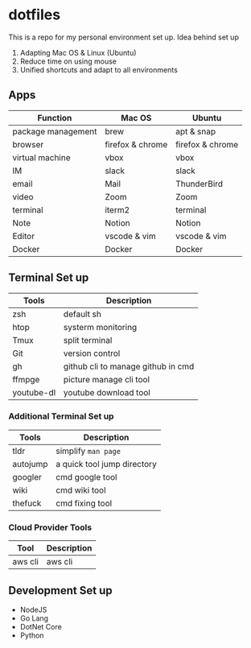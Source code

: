 # dotfiles

This is a repo for my personal environment set up.
Idea behind set up

1. Adapting Mac OS & Linux (Ubuntu)
2. Reduce time on using mouse
3. Unified shortcuts and adapt to all environments

## Apps

| Function           | Mac OS           | Ubuntu           |
| ------------------ | ---------------- | ---------------- |
| package management | brew             | apt & snap       |
| browser            | firefox & chrome | firefox & chrome |
| virtual machine    | vbox             | vbox             |
| IM                 | slack            | slack            |
| email              | Mail             | ThunderBird      |
| video              | Zoom             | Zoom             |
| terminal           | iterm2           | terminal         |
| Note               | Notion           | Notion           |
| Editor             | vscode & vim     | vscode & vim     |
| Docker             | Docker           | Docker           |

## Terminal Set up

| Tools      | Description                        |
| ---------- | ---------------------------------- |
| zsh        | default sh                         |
| htop       | systerm monitoring                 |
| Tmux       | split terminal                     |
| Git        | version control                    |
| gh         | github cli to manage github in cmd |
| ffmpge     | picture manage cli tool            |
| youtube-dl | youtube download tool              |

### Additional Terminal Set up

| Tools    | Description                 |
| -------- | --------------------------- |
| tldr     | simplify `man page`         |
| autojump | a quick tool jump directory |
| googler  | cmd google tool             |
| wiki     | cmd wiki tool               |
| thefuck  | cmd fixing tool             |

### Cloud Provider Tools

| Tool    | Description |
| ------- | ----------- |
| aws cli | aws cli     |

## Development Set up

- NodeJS
- Go Lang
- DotNet Core
- Python
